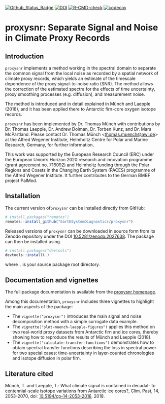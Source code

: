 <!-- badges: start -->
[![Github_Status_Badge](https://img.shields.io/badge/Github-0.2.3-blue.svg)](https://github.com/EarthSystemDiagnostics/proxysnr)
[![DOI](https://zenodo.org/badge/DOI/10.5281/zenodo.2027638.svg)](https://doi.org/10.5281/zenodo.2027638)
[![R-CMD-check](https://github.com/EarthSystemDiagnostics/proxysnr/actions/workflows/R-CMD-check.yaml/badge.svg)](https://github.com/EarthSystemDiagnostics/proxysnr/actions/workflows/R-CMD-check.yaml)
[![codecov](https://codecov.io/gh/EarthSystemDiagnostics/proxysnr/branch/dev-unit-tests/graph/badge.svg)](https://codecov.io/gh/EarthSystemDiagnostics/proxysnr)
<!-- badges: end -->

# proxysnr: Separate Signal and Noise in Climate Proxy Records

## Introduction

`proxysnr` implements a method working in the spectral domain to separate the
common signal from the local noise as recorded by a spatial network of climate
proxy records, which yields an estimate of the timescale dependence of the proxy
signal-to-noise ratio (SNR). The method allows the correction of the estimated
spectra for the effects of time uncertainty, proxy smoothing processes
(e.g. diffusion), and measurement noise.

The method is introduced and in detail explained in Münch and Laepple (2018),
and it has been applied there to Antarctic firn-core oxygen isotope records.

`proxysnr` has been implemented by Dr. Thomas Münch with contributions by
Dr. Thomas Laepple, Dr. Andrew Dolman, Dr. Torben Kunz, and Dr. Mara
McPartland. Please contact Dr. Thomas Münch <<thomas.muench@awi.de>> at the
Alfred Wegener Institute, Helmholtz Centre for Polar and Marine Research,
Germany, for further information.

This work was supported by the European Research Council (ERC) under the European
Union’s Horizon 2020 research and innovation programme (grant agreement
no. 716092) and Helmholtz funding through the Polar Regions and
Coasts in the Changing Earth System (PACES) programme of the Alfred Wegener
Institute. It further contributes to the German BMBF project PalMod.

## Installation

The current version of`proxysnr` can be installed directly from GitHub:

```r
# install.packages("remotes")
remotes::install_github("EarthSystemDiagnostics/proxysnr")
```

Released versions of `proxysnr` can be downloaded in source form from its
Zenodo repository under the DOI
[10.5281/zenodo.2027638](https://doi.org/10.5281/zenodo.2027638). The package
can then be installed using

```r
# install.packages("devtools")
devtools::install(.)
```

where `.` is your source package root directory.

## Documentation and vignettes

The full package documentation is available from the [proxysnr
homepage](https://earthsystemdiagnostics.github.io/proxysnr/).

Among this documentation, `proxysnr` includes three vignettes to highlight the
main aspects of the package:

* The `vignette("proxysnr")` introduces the main signal and noise
  decomposition method with a simple surrogate data example.
* The `vignette("plot-muench-laepple-figures")` applies this method on two
  real-world proxy datasets from Antarctic firn and ice cores, thereby showing
  how to reproduce the results of Münch and Laepple (2018).
* The `vignette("calculate-transfer-functions")` demonstrates how to obtain
   spectral transfer functions describing the loss in spectral power for two
   special cases: time-uncertainty in layer-counted chronologies and isotope
   diffusion in polar firn.

## Literature cited

Münch, T. and Laepple, T.: What climate signal is contained in decadal- to
centennial-scale isotope variations from Antarctic ice cores?, Clim. Past, 14,
2053-2070, doi:
[10.5194/cp-14-2053-2018](https://doi.org/10.5194/cp-14-2053-2018), 2018.

